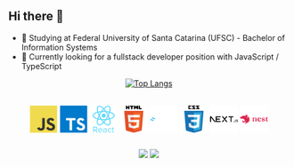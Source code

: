 ## Hi there 👋

- 🎒 Studying at Federal University of Santa Catarina (UFSC) - Bachelor of Information Systems
- 🔔 Currently looking for a fullstack developer position with JavaScript / TypeScript

<div align="center">
  
  [![Top Langs](https://github-readme-stats.vercel.app/api/top-langs/?username=alexandreconte&layout=donut-vertical)](https://github.com/alexandreconte/github-readme-stats)
  
</div>

<div style="display: inline_block" align="center"><br>
  <img align="center" alt="Javascript" height="50" width="50" src="https://raw.githubusercontent.com/devicons/devicon/master/icons/javascript/javascript-original.svg" />
  <img align="center" alt="Typescript" height="50" width="50" src="https://raw.githubusercontent.com/devicons/devicon/master/icons/typescript/typescript-original.svg" />
  <img align="center" alt="React" height="50" width="50" src="https://raw.githubusercontent.com/devicons/devicon/master/icons/react/react-original-wordmark.svg" />
  <img align="center" alt="HTML" height="50" width="50" src="https://raw.githubusercontent.com/devicons/devicon/master/icons/html5/html5-original-wordmark.svg" />
  <img align="center" alt="Tailwind CSS" height="50" width="50" src="https://raw.githubusercontent.com/devicons/devicon/master/icons/tailwindcss/tailwindcss-original-wordmark.svg" />
  <img align="center" alt="CSS" height="50" width="50" src="https://raw.githubusercontent.com/devicons/devicon/master/icons/css3/css3-original-wordmark.svg" />
  <img align="center" alt="NextJS" height="50" width="50" src="https://raw.githubusercontent.com/devicons/devicon/master/icons/nextjs/nextjs-original-wordmark.svg" />
  <img align="center" alt="NestJs" height="50" width="50" src="https://raw.githubusercontent.com/devicons/devicon/master/icons/nestjs/nestjs-original-wordmark.svg" />
</div>

##

<div align="center">
    <a href="https://www.linkedin.com/in/alecontedev/" target="_blank"><img src="https://img.shields.io/badge/-LinkedIn-%230077B5?style=for-the-badge&logo=linkedin&logoColor=white" /></a> 
    <a href="mailto:alexandreconte.dev@gmail.com" target="_blank"><img src="https://img.shields.io/badge/-Gmail-%23333?style=for-the-badge&logo=gmail&logoColor=white" /></a>
</div>
